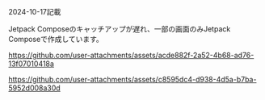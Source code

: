 2024-10-17記載

Jetpack Composeのキャッチアップが遅れ、一部の画面のみJetpack Composeで作成しています。



https://github.com/user-attachments/assets/acde882f-2a52-4b68-ad76-13f07010418a



https://github.com/user-attachments/assets/c8595dc4-d938-4d5a-b7ba-5952d008a30d

